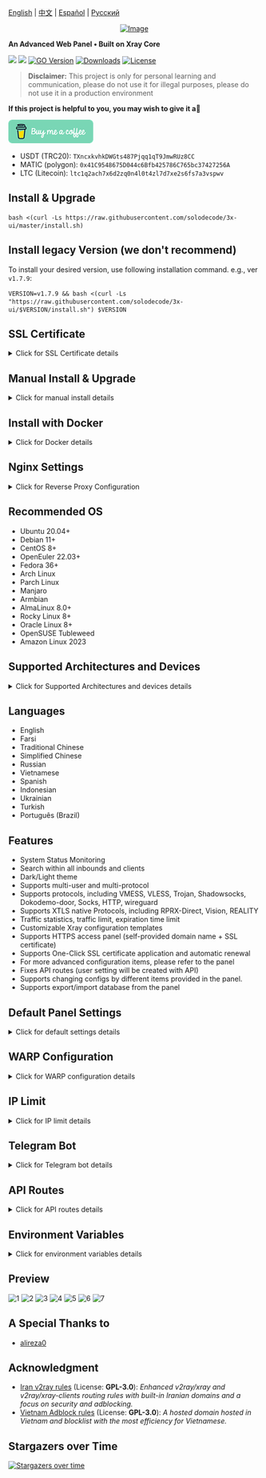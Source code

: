 [English](/README.md) | [中文](/README.zh_CN.md) | [Español](/README.es_ES.md) | [Русский](/README.ru_RU.md)

<p align="center"><a href="#"><img src="./media/3X-UI.png" alt="Image"></a></p>

**An Advanced Web Panel • Built on Xray Core**

[![](https://img.shields.io/github/v/release/mhsanaei/3x-ui.svg)](https://github.com/MHSanaei/3x-ui/releases)
[![](https://img.shields.io/github/actions/workflow/status/mhsanaei/3x-ui/release.yml.svg)](#)
[![GO Version](https://img.shields.io/github/go-mod/go-version/mhsanaei/3x-ui.svg)](#)
[![Downloads](https://img.shields.io/github/downloads/mhsanaei/3x-ui/total.svg)](#)
[![License](https://img.shields.io/badge/license-GPL%20V3-blue.svg?longCache=true)](https://www.gnu.org/licenses/gpl-3.0.en.html)

> **Disclaimer:** This project is only for personal learning and communication, please do not use it for illegal purposes, please do not use it in a production environment

**If this project is helpful to you, you may wish to give it a**:star2:

<p align="left">
  <a href="https://buymeacoffee.com/mhsanaei" target="_blank">
    <img src="./media/buymeacoffe.png" alt="Image">
  </a>
</p>

- USDT (TRC20): `TXncxkvhkDWGts487Pjqq1qT9JmwRUz8CC`
- MATIC (polygon): `0x41C9548675D044c6Bfb425786C765bc37427256A`
- LTC (Litecoin): `ltc1q2ach7x6d2zq0n4l0t4zl7d7xe2s6fs7a3vspwv`

## Install & Upgrade

```
bash <(curl -Ls https://raw.githubusercontent.com/solodecode/3x-ui/master/install.sh)
```

## Install legacy Version (we don't recommend)

To install your desired version, use following installation command. e.g., ver `v1.7.9`:

```
VERSION=v1.7.9 && bash <(curl -Ls "https://raw.githubusercontent.com/solodecode/3x-ui/$VERSION/install.sh") $VERSION
```

## SSL Certificate

<details>
  <summary>Click for SSL Certificate details</summary>

### ACME

To manage SSL certificates using ACME:

1. Ensure your domain is correctly resolved to the server.
2. Run the `x-ui` command in the terminal, then choose `SSL Certificate Management`.
3. You will be presented with the following options:

   - **Get SSL:** Obtain SSL certificates.
   - **Revoke:** Revoke existing SSL certificates.
   - **Force Renew:** Force renewal of SSL certificates.
   - **Show Existing Domains:** Display all domain certificates available on the server.  
   - **Set Certificate Paths for the Panel:** Specify the certificate for your domain to be used by the panel. 

### Certbot

To install and use Certbot:

```sh
apt-get install certbot -y
certbot certonly --standalone --agree-tos --register-unsafely-without-email -d yourdomain.com
certbot renew --dry-run
```

### Cloudflare

The management script includes a built-in SSL certificate application for Cloudflare. To use this script to apply for a certificate, you need the following:

- Cloudflare registered email
- Cloudflare Global API Key
- The domain name must be resolved to the current server through Cloudflare

**How to get the Cloudflare Global API Key:**

1. Run the `x-ui` command in the terminal, then choose `Cloudflare SSL Certificate`.
2. Visit the link: [Cloudflare API Tokens](https://dash.cloudflare.com/profile/api-tokens).
3. Click on "View Global API Key" (see the screenshot below):
   ![](media/APIKey1.PNG)
4. You may need to re-authenticate your account. After that, the API Key will be shown (see the screenshot below):
   ![](media/APIKey2.png)

When using, just enter your `domain name`, `email`, and `API KEY`. The diagram is as follows:
   ![](media/DetailEnter.png)


</details>

## Manual Install & Upgrade

<details>
  <summary>Click for manual install details</summary>

#### Usage

1. To download the latest version of the compressed package directly to your server, run the following command:

```sh
ARCH=$(uname -m)
case "${ARCH}" in
  x86_64 | x64 | amd64) XUI_ARCH="amd64" ;;
  i*86 | x86) XUI_ARCH="386" ;;
  armv8* | armv8 | arm64 | aarch64) XUI_ARCH="arm64" ;;
  armv7* | armv7) XUI_ARCH="armv7" ;;
  armv6* | armv6) XUI_ARCH="armv6" ;;
  armv5* | armv5) XUI_ARCH="armv5" ;;
  s390x) echo 's390x' ;;
  *) XUI_ARCH="amd64" ;;
esac


wget https://github.com/solodecode/3x-ui/releases/latest/download/x-ui-linux-${XUI_ARCH}.tar.gz
```

2. Once the compressed package is downloaded, execute the following commands to install or upgrade x-ui:

```sh
ARCH=$(uname -m)
case "${ARCH}" in
  x86_64 | x64 | amd64) XUI_ARCH="amd64" ;;
  i*86 | x86) XUI_ARCH="386" ;;
  armv8* | armv8 | arm64 | aarch64) XUI_ARCH="arm64" ;;
  armv7* | armv7) XUI_ARCH="armv7" ;;
  armv6* | armv6) XUI_ARCH="armv6" ;;
  armv5* | armv5) XUI_ARCH="armv5" ;;
  s390x) echo 's390x' ;;
  *) XUI_ARCH="amd64" ;;
esac

cd /root/
rm -rf x-ui/ /usr/local/x-ui/ /usr/bin/x-ui
tar zxvf x-ui-linux-${XUI_ARCH}.tar.gz
chmod +x x-ui/x-ui x-ui/bin/xray-linux-* x-ui/x-ui.sh
cp x-ui/x-ui.sh /usr/bin/x-ui
cp -f x-ui/x-ui.service /etc/systemd/system/
mv x-ui/ /usr/local/
systemctl daemon-reload
systemctl enable x-ui
systemctl restart x-ui
```

</details>

## Install with Docker

<details>
  <summary>Click for Docker details</summary>

#### Usage

1. **Install Docker:**

   ```sh
   bash <(curl -sSL https://get.docker.com)
   ```

2. **Clone the Project Repository:**

   ```sh
   git clone https://github.com/solodecode/3x-ui.git
   cd 3x-ui
   ```

3. **Start the Service:**

   ```sh
   docker compose up -d
   ```

  Add ```--pull always``` flag to make docker automatically recreate container if a newer image is pulled. See https://docs.docker.com/reference/cli/docker/container/run/#pull for more info.

   **OR**

   ```sh
   docker run -itd \
      -e XRAY_VMESS_AEAD_FORCED=false \
      -v $PWD/db/:/etc/x-ui/ \
      -v $PWD/cert/:/root/cert/ \
      --network=host \
      --restart=unless-stopped \
      --name 3x-ui \
      ghcr.io/solodecode/3x-ui:latest
   ```

4. **Update to the Latest Version:**

   ```sh
   cd 3x-ui
   docker compose down
   docker compose pull 3x-ui
   docker compose up -d
   ```

5. **Remove 3x-ui from Docker:**

   ```sh
   docker stop 3x-ui
   docker rm 3x-ui
   cd --
   rm -r 3x-ui
   ```

</details>

## Nginx Settings
<details>
  <summary>Click for Reverse Proxy Configuration</summary>

#### Nginx Reverse Proxy
```nginx
location / {
    proxy_set_header X-Forwarded-For $proxy_add_x_forwarded_for;
    proxy_set_header X-Forwarded-Proto $scheme;
    proxy_set_header Host $http_host;
    proxy_set_header X-Real-IP $remote_addr;
    proxy_set_header Range $http_range;
    proxy_set_header If-Range $http_if_range; 
    proxy_redirect off;
    proxy_pass http://127.0.0.1:2053;
}
```

#### Nginx sub-path
- Ensure that the "URI Path" in the `/sub` panel settings is the same.
- The `url` in the panel settings needs to end with `/`.   

```nginx
location /sub {
    proxy_set_header X-Forwarded-For $proxy_add_x_forwarded_for;
    proxy_set_header X-Forwarded-Proto $scheme;
    proxy_set_header Host $http_host;
    proxy_set_header X-Real-IP $remote_addr;
    proxy_set_header Range $http_range;
    proxy_set_header If-Range $http_if_range; 
    proxy_redirect off;
    proxy_pass http://127.0.0.1:2053;
}
```
</details>

## Recommended OS

- Ubuntu 20.04+
- Debian 11+
- CentOS 8+
- OpenEuler 22.03+
- Fedora 36+
- Arch Linux
- Parch Linux
- Manjaro
- Armbian
- AlmaLinux 8.0+
- Rocky Linux 8+
- Oracle Linux 8+
- OpenSUSE Tubleweed
- Amazon Linux 2023

## Supported Architectures and Devices

<details>
  <summary>Click for Supported Architectures and devices details</summary>

Our platform offers compatibility with a diverse range of architectures and devices, ensuring flexibility across various computing environments. The following are key architectures that we support:

- **amd64**: This prevalent architecture is the standard for personal computers and servers, accommodating most modern operating systems seamlessly.

- **x86 / i386**: Widely adopted in desktop and laptop computers, this architecture enjoys broad support from numerous operating systems and applications, including but not limited to Windows, macOS, and Linux systems.

- **armv8 / arm64 / aarch64**: Tailored for contemporary mobile and embedded devices, such as smartphones and tablets, this architecture is exemplified by devices like Raspberry Pi 4, Raspberry Pi 3, Raspberry Pi Zero 2/Zero 2 W, Orange Pi 3 LTS, and more.

- **armv7 / arm / arm32**: Serving as the architecture for older mobile and embedded devices, it remains widely utilized in devices like Orange Pi Zero LTS, Orange Pi PC Plus, Raspberry Pi 2, among others.

- **armv6 / arm / arm32**: Geared towards very old embedded devices, this architecture, while less prevalent, is still in use. Devices such as Raspberry Pi 1, Raspberry Pi Zero/Zero W, rely on this architecture.

- **armv5 / arm / arm32**: An older architecture primarily associated with early embedded systems, it is less common today but may still be found in legacy devices like early Raspberry Pi versions and some older smartphones.

- **s390x**: This architecture is commonly used in IBM mainframe computers and offers high performance and reliability for enterprise workloads.
</details>

## Languages

- English
- Farsi
- Traditional Chinese
- Simplified Chinese
- Russian
- Vietnamese
- Spanish
- Indonesian
- Ukrainian
- Turkish
- Português (Brazil)


## Features

- System Status Monitoring
- Search within all inbounds and clients
- Dark/Light theme
- Supports multi-user and multi-protocol
- Supports protocols, including VMESS, VLESS, Trojan, Shadowsocks, Dokodemo-door, Socks, HTTP, wireguard
- Supports XTLS native Protocols, including RPRX-Direct, Vision, REALITY
- Traffic statistics, traffic limit, expiration time limit
- Customizable Xray configuration templates
- Supports HTTPS access panel (self-provided domain name + SSL certificate)
- Supports One-Click SSL certificate application and automatic renewal
- For more advanced configuration items, please refer to the panel
- Fixes API routes (user setting will be created with API)
- Supports changing configs by different items provided in the panel.
- Supports export/import database from the panel


## Default Panel Settings

<details>
  <summary>Click for default settings details</summary>

### Username, Password, Port, and Web Base Path

If you choose not to modify these settings, they will be generated randomly (this does not apply to Docker).

**Default Settings for Docker:**
- **Username:** admin
- **Password:** admin
- **Port:** 2053

### Database Management:

  You can conveniently perform database Backups and Restores directly from the panel.

- **Database Path:**
  - `/etc/x-ui/x-ui.db`


### Web Base Path

1. **Reset Web Base Path:**
   - Open your terminal.
   - Run the `x-ui` command.
   - Select the option to `Reset Web Base Path`.

2. **Generate or Customize Path:**
   - The path will be randomly generated, or you can enter a custom path.

3. **View Current Settings:**
   - To view your current settings, use the `x-ui settings` command in the terminal or `View Current Settings` in `x-ui`

### Security Recommendation:
- For enhanced security, use a long, random word in your URL structure.

**Examples:**
- `http://ip:port/*webbasepath*/panel`
- `http://domain:port/*webbasepath*/panel`

</details>

## WARP Configuration

<details>
  <summary>Click for WARP configuration details</summary>

#### Usage

**For versions `v2.1.0` and later:**

WARP is built-in, and no additional installation is required. Simply turn on the necessary configuration in the panel.

</details>

## IP Limit

<details>
  <summary>Click for IP limit details</summary>

#### Usage

**Note:** IP Limit won't work correctly when using IP Tunnel.

- **For versions up to `v1.6.1`:**
  - The IP limit is built-in to the panel

**For versions `v1.7.0` and newer:**

To enable the IP Limit functionality, you need to install `fail2ban` and its required files by following these steps:

1. Run the `x-ui` command in the terminal, then choose `IP Limit Management`.
2. You will see the following options:

   - **Change Ban Duration:** Adjust the duration of bans.
   - **Unban Everyone:** Lift all current bans.
   - **Check Logs:** Review the logs.
   - **Fail2ban Status:** Check the status of `fail2ban`.
   - **Restart Fail2ban:** Restart the `fail2ban` service.
   - **Uninstall Fail2ban:** Uninstall Fail2ban with configuration.

3. Add a path for the access log on the panel by setting `Xray Configs/log/Access log` to `./access.log` then save and restart xray.

- **For versions before `v2.1.3`:**
  - You need to set the access log path manually in your Xray configuration:

    ```sh
    "log": {
      "access": "./access.log",
      "dnsLog": false,
      "loglevel": "warning"
    },
    ```

- **For versions `v2.1.3` and newer:**
  - There is an option for configuring `access.log` directly from the panel.

</details>

## Telegram Bot

<details>
  <summary>Click for Telegram bot details</summary>

#### Usage

The web panel supports daily traffic, panel login, database backup, system status, client info, and other notification and functions through the Telegram Bot. To use the bot, you need to set the bot-related parameters in the panel, including:

- Telegram Token
- Admin Chat ID(s)
- Notification Time (in cron syntax)
- Expiration Date Notification
- Traffic Cap Notification
- Database Backup
- CPU Load Notification


**Reference syntax:**

- `30 \* \* \* \* \*` - Notify at the 30s of each point
- `0 \*/10 \* \* \* \*` - Notify at the first second of each 10 minutes
- `@hourly` - Hourly notification
- `@daily` - Daily notification (00:00 in the morning)
- `@weekly` - weekly notification
- `@every 8h` - Notify every 8 hours

### Telegram Bot Features

- Report periodic
- Login notification
- CPU threshold notification
- Threshold for Expiration time and Traffic to report in advance
- Support client report menu if client's telegram username added to the user's configurations
- Support telegram traffic report searched with UUID (VMESS/VLESS) or Password (TROJAN) - anonymously
- Menu-based bot
- Search client by email (only admin)
- Check all inbounds
- Check server status
- Check depleted users
- Receive backup by request and in periodic reports
- Multi-language bot

### Setting up Telegram bot

- Start [Botfather](https://t.me/BotFather) in your Telegram account:
    ![Botfather](./media/botfather.png)

- Create a new Bot using /newbot command: It will ask you 2 questions, A name and a username for your bot. Note that the username has to end with the word "bot".
    ![Create new bot](./media/newbot.png)

- Start the bot you've just created. You can find the link to your bot here.
    ![token](./media/token.png)

- Enter your panel and config Telegram bot settings like below:
![Panel Config](./media/panel-bot-config.png)

Enter your bot token in input field number 3.
Enter the user ID in input field number 4. The Telegram accounts with this id will be the bot admin. (You can enter more than one, Just separate them with ,)

- How to get Telegram user ID? Use this [bot](https://t.me/useridinfobot), Start the bot and it will give you the Telegram user ID.
![User ID](./media/user-id.png)

</details>

## API Routes

<details>
  <summary>Click for API routes details</summary>

#### Usage

- [API Documentation](https://documenter.getpostman.com/view/5146551/2sAXxP8Y12)
- `/login` with `POST` user data: `{username: '', password: ''}` for login
- `/panel/api/inbounds` base for following actions:

| Method | Path                               | Action                                      |
| :----: | ---------------------------------- | ------------------------------------------- |
| `GET`  | `"/list"`                          | Get all inbounds                            |
| `GET`  | `"/get/:id"`                       | Get inbound with inbound.id                 |
| `GET`  | `"/getClientTraffics/:email"`      | Get Client Traffics with email              |
| `GET`  | `"/getClientTrafficsById/:id"`     | Get client's traffic By ID |
| `GET`  | `"/createbackup"`                  | Telegram bot sends backup to admins         |
| `POST` | `"/add"`                           | Add inbound                                 |
| `POST` | `"/del/:id"`                       | Delete Inbound                              |
| `POST` | `"/update/:id"`                    | Update Inbound                              |
| `POST` | `"/clientIps/:email"`              | Client Ip address                           |
| `POST` | `"/clearClientIps/:email"`         | Clear Client Ip address                     |
| `POST` | `"/addClient"`                     | Add Client to inbound                       |
| `POST` | `"/:id/delClient/:clientId"`       | Delete Client by clientId\*                 |
| `POST` | `"/updateClient/:clientId"`        | Update Client by clientId\*                 |
| `POST` | `"/:id/resetClientTraffic/:email"` | Reset Client's Traffic                      |
| `POST` | `"/resetAllTraffics"`              | Reset traffics of all inbounds              |
| `POST` | `"/resetAllClientTraffics/:id"`    | Reset traffics of all clients in an inbound |
| `POST` | `"/delDepletedClients/:id"`        | Delete inbound depleted clients (-1: all)   |
| `POST` | `"/onlines"`                       | Get Online users ( list of emails )         |

\*- The field `clientId` should be filled by:

- `client.id` for VMESS and VLESS
- `client.password` for TROJAN
- `client.email` for Shadowsocks

- [<img src="https://run.pstmn.io/button.svg" alt="Run In Postman" style="width: 128px; height: 32px;">](https://god.gw.postman.com/run-collection/5146551-e6aac565-e0e2-46df-acff-2607a51bbd04?action=collection%2Ffork&source=rip_markdown&collection-url=entityId%3D5146551-e6aac565-e0e2-46df-acff-2607a51bbd04%26entityType%3Dcollection%26workspaceId%3Dd64f609f-485a-4951-9b8f-876b3f917124)
</details>

## Environment Variables

<details>
  <summary>Click for environment variables details</summary>

#### Usage

| Variable       |                      Type                      | Default       |
| -------------- | :--------------------------------------------: | :------------ |
| XUI_LOG_LEVEL  | `"debug"` \| `"info"` \| `"warn"` \| `"error"` | `"info"`      |
| XUI_DEBUG      |                   `boolean`                    | `false`       |
| XUI_BIN_FOLDER |                    `string`                    | `"bin"`       |
| XUI_DB_FOLDER  |                    `string`                    | `"/etc/x-ui"` |
| XUI_LOG_FOLDER |                    `string`                    | `"/var/log"`  |

Example:

```sh
XUI_BIN_FOLDER="bin" XUI_DB_FOLDER="/etc/x-ui" go build main.go
```

</details>

## Preview

![1](./media/1.png)
![2](./media/2.png)
![3](./media/3.png)
![4](./media/4.png)
![5](./media/5.png)
![6](./media/6.png)
![7](./media/7.png)

## A Special Thanks to

- [alireza0](https://github.com/alireza0/)

## Acknowledgment

- [Iran v2ray rules](https://github.com/chocolate4u/Iran-v2ray-rules) (License: **GPL-3.0**): _Enhanced v2ray/xray and v2ray/xray-clients routing rules with built-in Iranian domains and a focus on security and adblocking._
- [Vietnam Adblock rules](https://github.com/vuong2023/vn-v2ray-rules) (License: **GPL-3.0**): _A hosted domain hosted in Vietnam and blocklist with the most efficiency for Vietnamese._

## Stargazers over Time

[![Stargazers over time](https://starchart.cc/MHSanaei/3x-ui.svg)](https://starchart.cc/MHSanaei/3x-ui)
